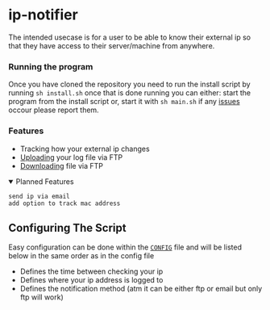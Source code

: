 # ip-notifier
The intended usecase is for a user to be able to know their external ip so that they have access to their server/machine from anywhere.

### Running the program
Once you have cloned the repository you need to run the install script by running `sh install.sh` once that is done running you can either: start the program from the install script or, start it with `sh main.sh` if any [issues](https://github.com/Squibid/ip-notifier/issues) occour please report them.

### Features

- Tracking how your external ip changes
- [Uploading](https://github.com/Squibid/ip-notifier/blob/46b83bb898a6ba0644ba5db313415506d1bfe926/functions/ftp.sh) your log file via FTP
- [Downloading](https://github.com/Squibid/ip-notifier/tree/client) file via FTP

 <details open><summary> Planned Features </summary>
  
  ```
  send ip via email
  add option to track mac address
  ```
  
</details>


## Configuring The Script
Easy configuration can be done within the [`CONFIG`](https://github.com/Squibid/ip-notifier/blob/b6b819a027eb06b1387ed2e109c8452997207b9e/CONFIG) file and will be listed below in the same order as in the config file
* Defines the time between checking your ip
* Defines where your ip address is logged to
* Defines the notification method (atm it can be either ftp or email but only ftp will work)
